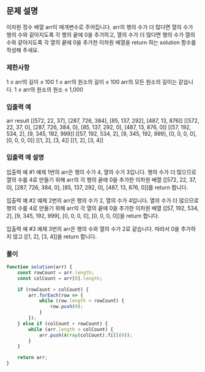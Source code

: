 ## 문제 설명

이차원 정수 배열 arr이 매개변수로 주어집니다. arr의 행의 수가 더 많다면 열의 수가 행의 수와 같아지도록 각 행의 끝에 0을 추가하고, 열의 수가 더 많다면 행의 수가 열의 수와 같아지도록 각 열의 끝에 0을 추가한 이차원 배열을 return 하는 solution 함수를 작성해 주세요.

### 제한사항

1 ≤ arr의 길이 ≤ 100
1 ≤ arr의 원소의 길이 ≤ 100
arr의 모든 원소의 길이는 같습니다.
1 ≤ arr의 원소의 원소 ≤ 1,000

### 입출력 예

arr result
[[572, 22, 37], [287, 726, 384], [85, 137, 292], [487, 13, 876]] [[572, 22, 37, 0], [287, 726, 384, 0], [85, 137, 292, 0], [487, 13, 876, 0]]
[[57, 192, 534, 2], [9, 345, 192, 999]] [[57, 192, 534, 2], [9, 345, 192, 999], [0, 0, 0, 0], [0, 0, 0, 0]]
[[1, 2], [3, 4]] [[1, 2], [3, 4]]

### 입출력 예 설명

입출력 예 #1
예제 1번의 arr은 행의 수가 4, 열의 수가 3입니다. 행의 수가 더 많으므로 열의 수를 4로 만들기 위해 arr의 각 행의 끝에 0을 추가한 이차원 배열 [[572, 22, 37, 0], [287, 726, 384, 0], [85, 137, 292, 0], [487, 13, 876, 0]]를 return 합니다.

입출력 예 #2
예제 2번의 arr은 행의 수가 2, 열의 수가 4입니다. 열의 수가 더 많으므로 행의 수를 4로 만들기 위해 arr의 각 열의 끝에 0을 추가한 이차원 배열 [[57, 192, 534, 2], [9, 345, 192, 999], [0, 0, 0, 0], [0, 0, 0, 0]]을 return 합니다.

입출력 예 #3
예제 3번의 arr은 행의 수와 열의 수가 2로 같습니다. 따라서 0을 추가하지 않고 [[1, 2], [3, 4]]을 return 합니다.

### 풀이

```javaScript
function solution(arr) {
    const rowCount = arr.length;
    const colCount = arr[0].length;

    if (rowCount > colCount) {
        arr.forEach(row => {
            while (row.length < rowCount) {
                row.push(0);
            }
        });
    } else if (colCount > rowCount) {
        while (arr.length < colCount) {
            arr.push(Array(colCount).fill(0));
        }
    }

    return arr;
}
```
